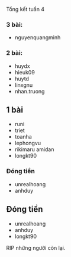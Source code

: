 Tổng kết tuần 4

### 3 bài:
- nguyenquangminh

### 2 bài:
- huydx
- hieuk09
- huytd
- linxgnu
- nhan.truong

## 1 bài
- runi
- triet
- toanha
- lephongvu
- rikimaru amidan
- longkt90

### Đóng tiền
- unrealhoang
- anhduy

## Đóng tiền
- unrealhoang
- anhduy
- longkt90


RIP những người còn lại.


